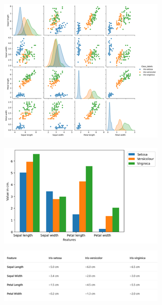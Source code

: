 ![Output](Images/1.png)
-----------------
![Output](Images/2.png)
-----------------
![Output](Images/3.png)
